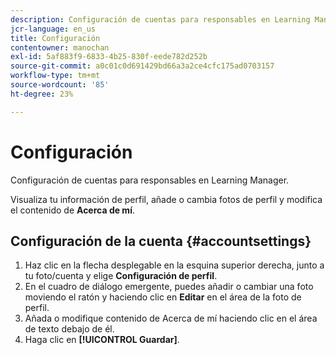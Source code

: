 ```yaml
---
description: Configuración de cuentas para responsables en Learning Manager.
jcr-language: en_us
title: Configuración
contentowner: manochan
exl-id: 5af883f9-6833-4b25-830f-eede782d252b
source-git-commit: a0c01c0d691429bd66a3a2ce4cfc175ad0703157
workflow-type: tm+mt
source-wordcount: '85'
ht-degree: 23%

---
```


# Configuración

Configuración de cuentas para responsables en Learning Manager.

Visualiza tu información de perfil, añade o cambia fotos de perfil y modifica el contenido de **Acerca de mí**.

## Configuración de la cuenta {#accountsettings}

1. Haz clic en la flecha desplegable en la esquina superior derecha, junto a tu foto/cuenta y elige **Configuración de perfil**.
1. En el cuadro de diálogo emergente, puedes añadir o cambiar una foto moviendo el ratón y haciendo clic en **Editar** en el área de la foto de perfil.
1. Añada o modifique contenido de Acerca de mí haciendo clic en el área de texto debajo de él.
1. Haga clic en **[!UICONTROL Guardar]**.
